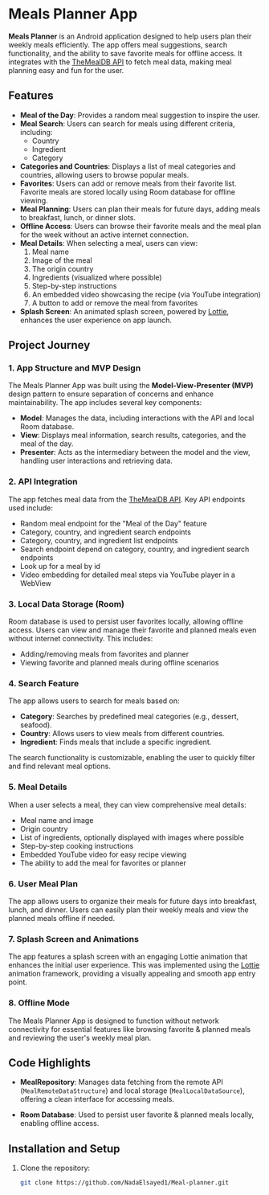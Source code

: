 # Meals Planner App

**Meals Planner** is an Android application designed to help users plan their weekly meals efficiently. The app offers meal suggestions, search functionality, and the ability to save favorite meals for offline access. It integrates with the [TheMealDB API](https://themealdb.com/api.php) to fetch meal data, making meal planning easy and fun for the user.

## Features
- **Meal of the Day**: Provides a random meal suggestion to inspire the user.
- **Meal Search**: Users can search for meals using different criteria, including:
  - Country
  - Ingredient
  - Category
- **Categories and Countries**: Displays a list of meal categories and countries, allowing users to browse popular meals.
- **Favorites**: Users can add or remove meals from their favorite list. 
Favorite meals are stored locally using Room database for offline viewing.
- **Meal Planning**: Users can plan their meals for future days, adding meals to breakfast, lunch, or dinner slots.
- **Offline Access**: Users can browse their favorite meals and the meal plan for the week without an active internet connection.
- **Meal Details**: When selecting a meal, users can view:
  1. Meal name
  2. Image of the meal
  3. The origin country
  4. Ingredients (visualized where possible)
  5. Step-by-step instructions
  6. An embedded video showcasing the recipe (via YouTube integration)
  7. A button to add or remove the meal from favorites
- **Splash Screen**: An animated splash screen, powered by [Lottie](https://lottiefiles.com/), enhances the user experience on app launch.

## Project Journey

### 1. **App Structure and MVP Design**
   The Meals Planner App was built using the **Model-View-Presenter (MVP)** design pattern to ensure separation of concerns and enhance maintainability. The app includes several key components:
   - **Model**: Manages the data, including interactions with the API and local Room database.
   - **View**: Displays meal information, search results, categories, and the meal of the day.
   - **Presenter**: Acts as the intermediary between the model and the view, handling user interactions and retrieving data.

### 2. **API Integration**
   The app fetches meal data from the [TheMealDB API](https://themealdb.com/api.php). Key API endpoints used include:
   - Random meal endpoint for the "Meal of the Day" feature
   - Category, country, and ingredient search endpoints
   - Category, country, and ingredient list endpoints
   - Search endpoint depend on category, country, and ingredient search endpoints
   - Look up for a meal by id
   - Video embedding for detailed meal steps via YouTube player in a WebView

### 3. **Local Data Storage (Room)**
   Room database is used to persist user favorites locally, allowing offline access. Users can view and manage their favorite and planned meals even without internet connectivity. This includes:
   - Adding/removing meals from favorites and planner
   - Viewing favorite and planned meals during offline scenarios

### 4. **Search Feature**
   The app allows users to search for meals based on:
   - **Category**: Searches by predefined meal categories (e.g., dessert, seafood).
   - **Country**: Allows users to view meals from different countries.
   - **Ingredient**: Finds meals that include a specific ingredient.
   
   The search functionality is customizable, enabling the user to quickly filter and find relevant meal options.

### 5. **Meal Details**
   When a user selects a meal, they can view comprehensive meal details:
   - Meal name and image
   - Origin country
   - List of ingredients, optionally displayed with images where possible
   - Step-by-step cooking instructions
   - Embedded YouTube video for easy recipe viewing
   - The ability to add the meal for favorites or planner

### 6. **User Meal Plan**
   The app allows users to organize their meals for future days into breakfast, lunch, and dinner. Users can easily plan their weekly meals and view the planned meals offline if needed.

### 7. **Splash Screen and Animations**
   The app features a splash screen with an engaging Lottie animation that enhances the initial user experience. This was implemented using the [Lottie](https://lottiefiles.com/) animation framework, providing a visually appealing and smooth app entry point.

### 8. **Offline Mode**
   The Meals Planner App is designed to function without network connectivity for essential features like browsing favorite & planned meals and reviewing the user's weekly meal plan.

## Code Highlights

- **MealRepository**: Manages data fetching from the remote API (`MealRemoteDataStructure`) and local storage (`MealLocalDataSource`), offering a clean interface for accessing meals.

- **Room Database**: Used to persist user favorite & planned meals locally, enabling offline access.

## Installation and Setup

1. Clone the repository:
   ```bash
   git clone https://github.com/NadaElsayed1/Meal-planner.git